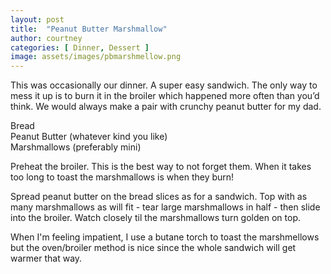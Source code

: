 ```yaml
---
layout: post
title:  "Peanut Butter Marshmallow"
author: courtney
categories: [ Dinner, Dessert ]
image: assets/images/pbmarshmellow.png
---
```

This was occasionally our dinner. A super easy sandwich. The only way to mess it up is to burn it in the broiler which happened more often than you’d think. We would always make a pair with crunchy peanut butter for my dad. 

Bread<br>
Peanut Butter (whatever kind you like)<br>
Marshmallows (preferably mini)<br>

Preheat the broiler. This is the best way to not forget them. When it takes too long to toast the marshmallows is when they burn!  

Spread peanut butter on the bread slices as for a sandwich. Top with as many marshmallows as will fit - tear large marshmallows in half - then slide into the broiler. Watch closely til the marshmallows turn golden on top. 
 
When I'm feeling impatient, I use a butane torch to toast the marshmellows but the oven/broiler method is nice since the whole sandwich will get warmer that way.  